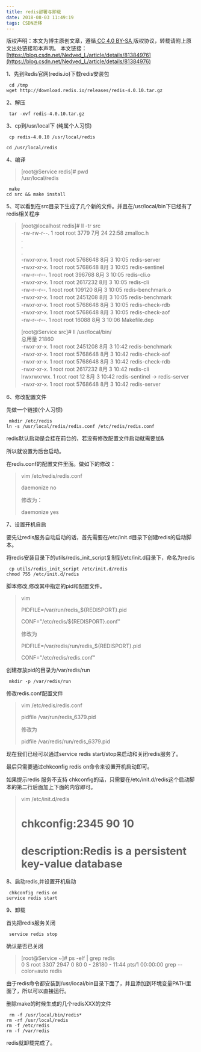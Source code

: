 ```yaml
---
title: redis部署与卸载
date: 2018-08-03 11:49:19
tags: CSDN迁移
---
```

 [ ](http://creativecommons.org/licenses/by-sa/4.0/) 版权声明：本文为博主原创文章，遵循[ CC 4.0 BY-SA ](http://creativecommons.org/licenses/by-sa/4.0/)版权协议，转载请附上原文出处链接和本声明。  本文链接：[https://blog.csdn.net/Nedved_L/article/details/81384976](https://blog.csdn.net/Nedved_L/article/details/81384976)   
    
   1、先到Redis官网(redis.io)下载redis安装包

 
```
 cd /tmp
wget http://download.redis.io/releases/redis-4.0.10.tar.gz

```
 2、解压  
 

 
```
 tar -xvf redis-4.0.10.tar.gz
```
 3、cp到/usr/local下 (纯属个人习惯)  
 

 
```
 cp redis-4.0.10 /usr/local/redis

cd /usr/local/redis
```
 4、编译

 
> [root@Service redis]# pwd  
>  /usr/local/redis
> 
>  
 
```
 make
cd src && make install
```
 5、可以看到在src目录下生成了几个新的文件。并且在/usr/local/bin下已经有了redis相关程序

 
> [root@localhost redis]# ll -tr src  
>  -rw-rw-r--. 1 root root 3779 7月 24 22:58 zmalloc.h  
>  .  
>  .  
>  .  
>  -rwxr-xr-x. 1 root root 5768648 8月 3 10:05 redis-server  
>  -rwxr-xr-x. 1 root root 5768648 8月 3 10:05 redis-sentinel  
>  -rw-r--r--. 1 root root 396768 8月 3 10:05 redis-cli.o  
>  -rwxr-xr-x. 1 root root 2617232 8月 3 10:05 redis-cli  
>  -rw-r--r--. 1 root root 109120 8月 3 10:05 redis-benchmark.o  
>  -rwxr-xr-x. 1 root root 2451208 8月 3 10:05 redis-benchmark  
>  -rwxr-xr-x. 1 root root 5768648 8月 3 10:05 redis-check-rdb  
>  -rwxr-xr-x. 1 root root 5768648 8月 3 10:05 redis-check-aof  
>  -rw-r--r--. 1 root root 16088 8月 3 10:06 Makefile.dep
> 
>  
> 
>  [root@Service src]# ll /usr/local/bin/  
>  总用量 21860  
>  -rwxr-xr-x. 1 root root 2451208 8月 3 10:42 redis-benchmark  
>  -rwxr-xr-x. 1 root root 5768648 8月 3 10:42 redis-check-aof  
>  -rwxr-xr-x. 1 root root 5768648 8月 3 10:42 redis-check-rdb  
>  -rwxr-xr-x. 1 root root 2617232 8月 3 10:42 redis-cli  
>  lrwxrwxrwx. 1 root root 12 8月 3 10:42 redis-sentinel -> redis-server  
>  -rwxr-xr-x. 1 root root 5768648 8月 3 10:42 redis-server
> 
>  
> 
>  
 6、修改配置文件

 先做一个链接(个人习惯)

 
```
 mkdir /etc/redis
ln -s /usr/local/redis/redis.conf /etc/redis/redis.conf

```
 

 redis默认启动是会挂在前台的，若没有修改配置文件启动就需要加&

 所以就设置为后台启动。

 在redis.conf的配置文件里面。做如下的修改：

 
> vim /etc/redis/redis.conf
> 
>  daemonize no
> 
>  修改为：
> 
>  daemonize yes
> 
>  
 7、设置开机自启

 要先让redis服务自动启动的话，首先需要在/etc/init.d目录下创建redis的启动脚本。

 将redis安装目录下的utils/redis_init_script复制到/etc/init.d目录下，命名为redis

 
```
 cp utils/redis_init_script /etc/init.d/redis
chmod 755 /etc/init.d/redis
```
 脚本修改,修改其中指定的pid和配置文件。 

 
> vim
> 
>  PIDFILE=/var/run/redis_${REDISPORT}.pid
> 
>  CONF="/etc/redis/${REDISPORT}.conf"
> 
>  
> 
>  修改为
> 
>  PIDFILE=/var/redis/run/redis_${REDISPORT}.pid
> 
>  CONF="/etc/redis/redis.conf"
> 
>  
> 
>  
> 
>  
> 
>  
> 
>  
> 
>  
 创建存放pid的目录为/var/redis/run 

 
```
 mkdir -p /var/redis/run

```
 修改redis.conf配置文件

 
> vim /etc/redis/redis.conf
> 
>  pidfile /var/run/redis_6379.pid
> 
>  修改为
> 
>  pidfile /var/redis/run/redis_6379.pid
> 
>  
 现在我们已经可以通过service redis start/stop来启动和关闭redis服务了。

 最后只需要通过chkconfig redis on命令来设置开机启动即可。

 如果提示redis 服务不支持 chkconfig的话，只需要在/etc/init.d/redis这个启动脚本的第二行后面加上下面的内容即可。

 
> vim /etc/init.d/redis
> 
>  # chkconfig:2345 90 10  
>  # description:Redis is a persistent key-value database
> 
>  
> 
>  
 8、启动redis,并设置开机启动

 
```
 chkconfig redis on
service redis start
```
 9、卸载

 首先把redis服务关闭

 
```
 service redis stop
```
 确认是否已关闭

 
> [root@Service ~]# ps -elf | grep redis  
>  0 S root 3307 2947 0 80 0 - 28180 - 11:44 pts/1 00:00:00 grep --color=auto redis
> 
>  
 由于redis命令都安装到/usr/local/bin目录下面了，并且添加到环境变量PATH里面了，所以可以直接运行。

 删除make的时候生成的几个redisXXX的文件

 
```
 rm -f /usr/local/bin/redis*
rm -rf /usr/local/redis
rm -f /etc/redis
rm -f /var/redis
```
 redis就卸载完成了。 

 

 

 

   
 